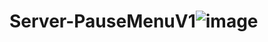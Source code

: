 # Server-PauseMenuV1![image](https://user-images.githubusercontent.com/107357628/193888069-e4eeb5cc-c31f-4f6a-badd-d56c731176c4.png)

